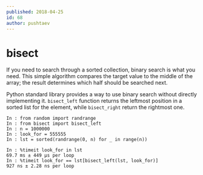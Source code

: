 ```yaml
---
published: 2018-04-25
id: 68
author: pushtaev
---
```


# bisect

If you need to search through a sorted collection, binary search is what you need. This simple algorithm compares the target value to the middle of the array; the result determines which half should be searched next.

Python standard library provides a way to use binary search without directly implementing it. `bisect_left` function returns the leftmost position in a sorted list for the element, while `bisect_right` return the rightmost one.

```ipython
In : from random import randrange
In : from bisect import bisect_left
In : n = 1000000
In : look_for = 555555
In : lst = sorted(randrange(0, n) for _ in range(n))
```

```ipython {ipython-native} {continue} {merge}
In : %timeit look_for in lst
69.7 ms ± 449 µs per loop
In : %timeit look_for == lst[bisect_left(lst, look_for)]
927 ns ± 2.28 ns per loop
```
